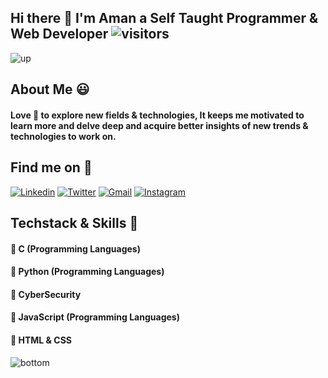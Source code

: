 ## Hi there 👋 I'm Aman a Self Taught Programmer & Web Developer   ![visitors](https://visitor-badge.laobi.icu/badge?page_id=aman-raza.visitor-badge)
![up](https://cdn.shopify.com/s/files/1/1591/9279/articles/coverlanguagesthin_1400x700.png?v=1503681799)
## About Me :smiley: 
#### Love :blue_heart: to explore new fields & technologies, It keeps me motivated to learn more and delve deep and acquire better insights of new trends & technologies to work on.

## Find me on :mag_right: 

<a href="https://www.linkedin.com/in/aman-r-558b38186/" target="_blank"><img src="https://img.shields.io/badge/-Linkedin-blue?style=flat-square&logo=Linkedin&logoColor=white" alt="Linkedin"></a> 
<a href="https://twitter.com/_amanraza" target="_blank"><img src="https://img.shields.io/badge/-Twitter-1ca0f1?style=flat-square&labelColor=1ca0f1&logo=twitter&logoColor=white" alt="Twitter"></a> 
<a href="mailto:amanraza1234@gmail.com" target="_blank"><img src="https://img.shields.io/badge/-Gmail-c14438?style=flat-square&logo=Gmail&logoColor=white" alt="Gmail"></a>
<a href="https://instagram.com/amanrazaonline/" target="_blank"><img src="https://img.shields.io/badge/-Instagram-C13584?style=flat-square&labelColor=C13584&logo=instagram&logoColor=white" alt="Instagram"></a>

## Techstack & Skills :dart:

#### :radio_button: C (Programming Languages)
#### :radio_button: Python (Programming Languages)
#### :radio_button: CyberSecurity
#### :radio_button: JavaScript (Programming Languages)
#### :radio_button: HTML & CSS

![bottom](https://www.nicepng.com/png/full/82-821447_receive-updates-from-calgary-dream-centre-footer-city.png)
